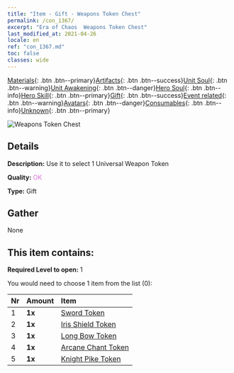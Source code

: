```yaml
---
title: "Item - Gift - Weapons Token Chest"
permalink: /con_1367/
excerpt: "Era of Chaos  Weapons Token Chest"
last_modified_at: 2021-04-26
locale: en
ref: "con_1367.md"
toc: false
classes: wide
---
```

 [Materials](/Items/){: .btn .btn--primary}[Artifacts](/Items/Artifacts/){: .btn .btn--success}[Unit Soul](/Items/UnitSoul/){: .btn .btn--warning}[Unit Awakening](/Items/UnitAwakening/){: .btn .btn--danger}[Hero Soul](/Items/HeroSoul/){: .btn .btn--info}[Hero Skill](/Items/HeroSkill/){: .btn .btn--primary}[Gift](/Items/Gift/){: .btn .btn--success}[Event related](/Items/Events/){: .btn .btn--warning}[Avatars](/Items/Avatars/){: .btn .btn--danger}[Consumables](/Items/Consumables/){: .btn .btn--info}[Unknown](/Items/Unknown/){: .btn .btn--primary}

 ![Weapons Token Chest](/images/t/i_906044.png)

## Details
 **Description:** Use it to select 1 Universal Weapon Token

 **Quality:** <span style="color: #DA70D6">OK</span>

 **Type:** Gift

## Gather

  None

## This item contains:

 **Required Level to open:** 1

 You would need to choose 1 item from the list (0):

  | Nr | Amount |     Item    |
  |:---|:-------|:------------|
  | 1 |  **1x** | [Sword Token](/Items/con_912/) |  | 
  | 2 |  **1x** | [Iris Shield Token](/Items/con_913/) |  | 
  | 3 |  **1x** | [Long Bow Token](/Items/con_914/) |  | 
  | 4 |  **1x** | [Arcane Chant Token](/Items/con_915/) |  | 
  | 5 |  **1x** | [Knight Pike Token](/Items/con_916/) |  | 
